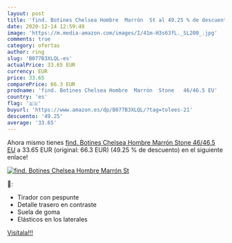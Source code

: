 ```yaml
---
layout: post
title: 'find. Botines Chelsea Hombre  Marrón  St al 49.25 % de descuento'
date: 2020-12-14 12:59:49
image: 'https://m.media-amazon.com/images/I/41m-H3s63fL._SL200_.jpg'
comments: true
category: ofertas
author: ring
slug: 'B077B3XLQL-es'
actualPrice: 33.65 EUR
currency: EUR
price: 33.65
comparePrice: 66.3 EUR
prodname: 'find. Botines Chelsea Hombre  Marrón  Stone   46/46.5 EU'
country: 'es'
flag: '🇪🇸'
buyurl: 'https://www.amazon.es/dp/B077B3XLQL/?tag=tolees-21'
descuento: '49.25'
average: '33.65'
---
```


Ahora mismo tienes [find. Botines Chelsea Hombre  Marrón  Stone   46/46.5 EU](https://www.amazon.es/dp/B077B3XLQL/?tag=tolees-21) a 33.65 EUR (original: 66.3 EUR) (49.25 %  de descuento) en el siguiente enlace!

[![find. Botines Chelsea Hombre  Marrón  St](https://m.media-amazon.com/images/I/41m-H3s63fL._SL200_.jpg)](https://www.amazon.es/dp/B077B3XLQL/?tag=tolees-21)

🔎:

- Tirador con pespunte
- Detalle trasero en contraste
- Suela de goma
- Elásticos en los laterales

[Visítala!!!](https://www.amazon.es/dp/B077B3XLQL/?tag=tolees-21)
